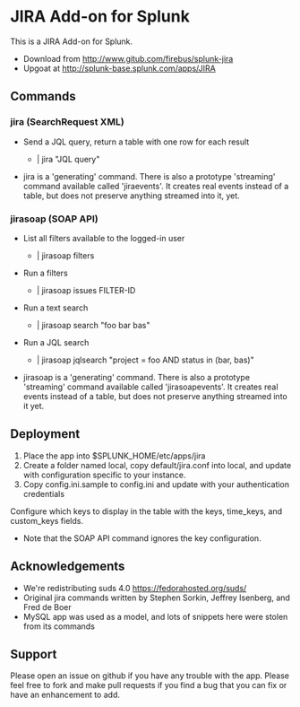 JIRA Add-on for Splunk
======================

This is a JIRA Add-on for Splunk.
* Download from http://www.gitub.com/firebus/splunk-jira
* Upgoat at http://splunk-base.splunk.com/apps/JIRA

## Commands

### jira (SearchRequest XML)

* Send a JQL query, return a table with one row for each result
	* | jira "JQL query"

* jira is a 'generating' command. There is also a prototype 'streaming' command available called 'jiraevents'. It creates real 
  events instead of a table, but does not preserve anything streamed into it, yet.

### jirasoap (SOAP API)

* List all filters available to the logged-in user
	* | jirasoap filters
* Run a filters
	* | jirasoap issues FILTER-ID
* Run a text search
	* | jirasoap search "foo bar bas"
* Run a JQL search
	* | jirasoap jqlsearch "project = foo AND status in (bar, bas)"

* jirasoap is a 'generating' command. There is also a prototype 'streaming' command available called 'jirasoapevents'. It creates
  real events instead of a table, but does not preserve anything streamed into it yet.

## Deployment

1. Place the app into $SPLUNK_HOME/etc/apps/jira
2. Create a folder named local, copy default/jira.conf into local, and update with configuration specific to your instance.
3. Copy config.ini.sample to config.ini and update with your authentication credentials

Configure which keys to display in the table with the keys, time_keys, and custom_keys fields.
* Note that the SOAP API command ignores the key configuration.

## Acknowledgements

* We're redistributing suds 4.0 https://fedorahosted.org/suds/
* Original jira commands written by Stephen Sorkin, Jeffrey Isenberg, and Fred de Boer
* MySQL app was used as a model, and lots of snippets here were stolen from its commands

## Support

Please open an issue on github if you have any trouble with the app. 
Please feel free to fork and make pull requests if you find a bug that you can fix or have an enhancement to add.